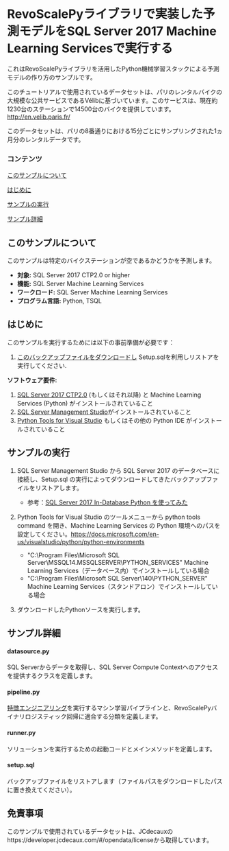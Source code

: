 ﻿# RevoScalePyライブラリで実装した予測モデルをSQL Server 2017 Machine Learning Servicesで実行する

これはRevoScalePyライブラリを活用したPython機械学習スタックによる予測モデルの作り方のサンプルです。

このチュートリアルで使用されているデータセットは、パリのレンタルバイクの大規模な公共サービスであるVélibに基づいています。このサービスは、現在約1230台のステーションで14500台のバイクを提供しています。http://en.velib.paris.fr/

このデータセットは、パリの8番通りにおける15分ごとにサンプリングされた1ヵ月分のレンタルデータです。


### コンテンツ

[このサンプルについて](#このサンプルについて)

[はじめに](#はじめに)

[サンプルの実行](#サンプルの実行)

[サンプル詳細](#サンプル詳細)




## このサンプルについて


このサンプルは特定のバイクステーションが空であるかどうかを予測します。




- **対象:** SQL Server 2017 CTP2.0 or higher
- **機能:** SQL Server Machine Learning Services 
- **ワークロード:** SQL Server Machine Learning Services
- **プログラム言語:** Python, TSQL



## はじめに

このサンプルを実行するためには以下の事前準備が必要です：
1. [このバックアップファイルをダウンロードし](https://sq14samples.blob.core.windows.net/data/velibDB.bak) Setup.sqlを利用しリストアを実行してください. 

**ソフトウェア要件:**


1. [SQL Server 2017 CTP2.0](https://www.microsoft.com/en-us/sql-server/sql-server-2017) (もしくはそれ以降) と Machine Learning Services (Python) がインストールされていること
2. [SQL Server Management Studio](https://docs.microsoft.com/en-us/sql/ssms/download-sql-server-management-studio-ssms)がインストールされていること
3. [Python Tools for Visual Studio](https://www.visualstudio.com/vs/python/) もしくはその他の Python IDE がインストールされていること

## サンプルの実行
1. SQL Server Management Studio から SQL Server 2017 のデータベースに接続し、Setup.sql の実行によってダウンロードしてきたバックアップファイルをリストアします。

   *  参考：[SQL Server 2017 In-Database Python を使ってみた](https://blogs.msdn.microsoft.com/dataplatjp/2017/05/29/sqlserver2017-in-database-python/)

2. Python Tools for Visual Studio のツールメニューから python tools command を開き、Machine Learning Services の Python 環境へのパスを設定してください。https://docs.microsoft.com/en-us/visualstudio/python/python-environments

   *  "C:\Program Files\Microsoft SQL Server\MSSQL14.MSSQLSERVER\PYTHON_SERVICES" Machine Learning Services（データベース内）でインストールしている場合
   *  "C:\Program Files\Microsoft SQL Server\140\PYTHON_SERVER" Machine Learning Services（スタンドアロン）でインストールしている場合

3. ダウンロードしたPythonソースを実行します。






## サンプル詳細

#### datasource.py
SQL Serverからデータを取得し、SQL Server Compute Contextへのアクセスを提供するクラスを定義します。

####  pipeline.py
[特徴エンジニアリング](https://docs.microsoft.com/ja-jp/azure/machine-learning/machine-learning-data-science-create-features)を実行するマシン学習パイプラインと、RevoScalePyバイナリロジスティック回帰に適合する分類を定義します。

####  runner.py
ソリューションを実行するための起動コードとメインメソッドを定義します。

####  setup.sql
バックアップファイルをリストアします（ファイルパスをダウンロードしたパスに置き換えてください）。





## 免責事項
このサンプルで使用されているデータセットは、JCdecauxのhttps://developer.jcdecaux.com/#/opendata/licenseから取得しています。




